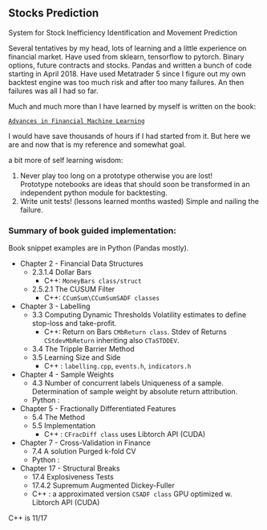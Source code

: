## Stocks Prediction
System for Stock Inefficiency Identification and Movement Prediction

Several tentatives by my head, lots of learning and a little experience on financial market.
Have used from sklearn, tensorflow to pytorch. Binary options, future contracts and stocks.
Pandas and written a bunch of code starting in April 2018.
Have used Metatrader 5 since I figure out my own backtest engine was too much risk and after too many failures.
An then failures was all I had so far.

Much and much more than I have learned by myself is written on the book:

[`Advances in Financial Machine Learning`](https://www.amazon.com.br/dp/B079KLDW21/ref=cm_sw_r_tw_dp_x_X.J.EbX413CTZ)

I would have save thousands of hours if I had started from it.
But here we are and now that is my reference and somewhat goal.

a bit more of self learning wisdom:  
1. Never play too long on a prototype otherwise you are lost!  
  Prototype notebooks are ideas that should soon be transformed in an independent python module for backtesting.
2. Write unit tests! (lessons learned months wasted)
  Simple and nailing the failure.

### Summary of book guided implementation:

Book snippet examples are in Python (Pandas mostly).

- Chapter 2 - Financial Data Structures
  - 2.3.1.4 Dollar Bars
    - C++: `MoneyBars class/struct`
  - 2.5.2.1 The CUSUM Filter
    - C++: `CCumSum\CCumSumSADF classes`
- Chapter 3 - Labelling
  - 3.3 Computing Dynamic Thresholds
    Volatility estimates to define stop-loss and take-profit.
    - C++:  Return on Bars `CMbReturn class`. Stdev of Returns `CStdevMbReturn`
    inheriting also `CTaSTDDEV`.
  - 3.4 The Tripple Barrier Method
  - 3.5 Learning Size and Side
    - C++ : `labelling.cpp`, `events.h`, `indicators.h`
- Chapter 4 - Sample Weights
  - 4.3 Number of concurrent labels
    Uniqueness of a sample.
    Determination of sample weight by absolute return attribution.     
  - Python :
- Chapter 5 - Fractionally Differentiated Features
  - 5.4 The Method
  - 5.5 Implementation
    - C++ : `CFracDiff class` uses Libtorch API (CUDA)
- Chapter 7 - Cross-Validation in Finance
  - 7.4 A solution Purged k-fold CV
  - Python :
- Chapter 17 - Structural Breaks
  - 17.4 Explosiveness Tests
  - 17.4.2 Supremum Augmented Dickey-Fuller
  - C++ : a approximated version `CSADF class` GPU optimized w. Libtorch API (CUDA)

C++ is 11/17
